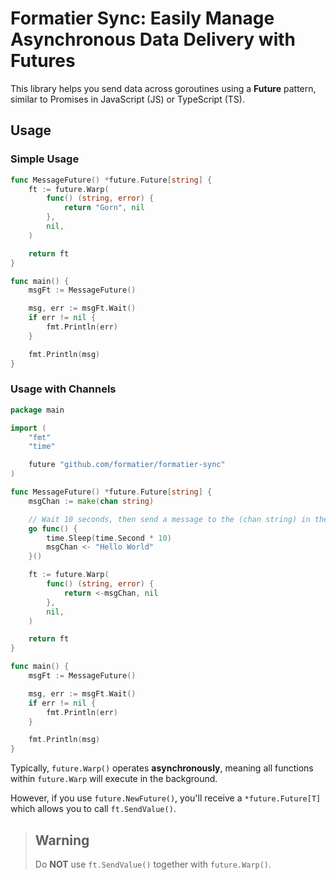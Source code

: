 # Formatier Sync: Easily Manage Asynchronous Data Delivery with Futures

This library helps you send data across goroutines using a **Future** pattern, similar to Promises in JavaScript (JS) or TypeScript (TS).

## Usage

### Simple Usage

```go
func MessageFuture() *future.Future[string] {
	ft := future.Warp(
		func() (string, error) {
			return "Gorn", nil
		},
		nil,
	)

	return ft
}

func main() {
	msgFt := MessageFuture()

	msg, err := msgFt.Wait()
	if err != nil {
		fmt.Println(err)
	}

	fmt.Println(msg)
}
```

### Usage with Channels

```go
package main

import (
	"fmt"
	"time"

	future "github.com/formatier/formatier-sync"
)

func MessageFuture() *future.Future[string] {
	msgChan := make(chan string)

	// Wait 10 seconds, then send a message to the (chan string) in the background.
	go func() {
		time.Sleep(time.Second * 10)
		msgChan <- "Hello World"
	}()

	ft := future.Warp(
		func() (string, error) {
			return <-msgChan, nil
		},
		nil,
	)

	return ft
}

func main() {
	msgFt := MessageFuture()

	msg, err := msgFt.Wait()
	if err != nil {
		fmt.Println(err)
	}

	fmt.Println(msg)
}
```

Typically, `future.Warp()` operates **asynchronously**, meaning all functions within `future.Warp` will execute in the background.

However, if you use `future.NewFuture()`, you'll receive a `*future.Future[T]` which allows you to call `ft.SendValue()`.

> ## Warning
>
> Do **NOT** use `ft.SendValue()` together with `future.Warp()`.
